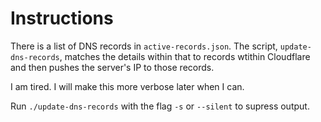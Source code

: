 # Instructions
There is a list of DNS records in `active-records.json`. The script,
`update-dns-records`, matches the details within that to records wtithin
Cloudflare and then pushes the server's IP to those records.  

I am tired. I will make this more verbose later when I can.  

Run `./update-dns-records` with the flag `-s` or `--silent` to supress output.  

